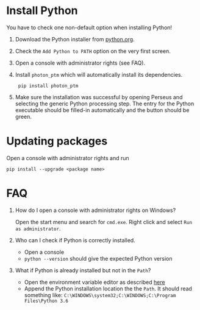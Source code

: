 # Install Python

You have to check one non-default option when installing Python!

1. Download the Python installer from [python.org](https://www.python.org/downloads/).
2. Check the `Add Python to PATH` option on the very first screen.
3. Open a console with administrator rights (see FAQ).
4. Install `photon_ptm` which will automatically install its dependencies.
	
		pip install photon_ptm

4. Make sure the installation was successful by opening Perseus and selecting
   the generic Python processing step. The entry for the Python executable
   should be filled-in automatically and the button should be green.

# Updating packages

Open a console with administrator rights and run

	pip install --upgrade <package name>
# FAQ

1. How do I open a console with administrator rights on Windows?

	Open the start menu and search for `cmd.exe`. Right click and select `Run as administrator`.

2. Who can I check if Python is correctly installed.

	- Open a console
	- `python --version` should give the expected Python version

3. What if Python is already installed but not in the `Path`?

	- Open the environment variable editor as described [here](https://www.computerhope.com/issues/ch000549.htm)
	- Append the Python installation location the the `Path`.
		It should read something like: `C:\WINDOWS\system32;C:\WINDOWS;C:\Program Files\Python 3.6`
